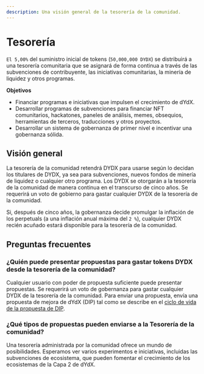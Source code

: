 ```yaml
---
description: Una visión general de la tesorería de la comunidad.
---
```


# Tesorería

`El 5,00%` del suministro inicial de tokens (`50,000,000 DYDX`) se distribuirá a una tesorería comunitaria que se asignará de forma continua a través de las subvenciones de contribuyente, las iniciativas comunitarias, la minería de liquidez y otros programas.

**Objetivos**

* Financiar programas e iniciativas que impulsen el crecimiento de dYdX.
* Desarrollar programas de subvenciones para financiar NFT comunitarios, hackatones, paneles de análisis, memes, obsequios, herramientas de terceros, traducciones y otros proyectos.
* Desarrollar un sistema de gobernanza de primer nivel e incentivar una gobernanza sólida.

## Visión general

La tesorería de la comunidad retendrá DYDX para usarse según lo decidan los titulares de DYDX, ya sea para subvenciones, nuevos fondos de minería de liquidez o cualquier otro programa. Los DYDX se otorgarán a la tesorería de la comunidad de manera continua en el transcurso de cinco años. Se requerirá un voto de gobierno para gastar cualquier DYDX de la tesorería de la comunidad.

Si, después de cinco años, la gobernanza decide promulgar la inflación de los perpetuals (a una inflación anual máxima del `2 %`), cualquier DYDX recién acuñado estará disponible para la tesorería de la comunidad.

## Preguntas frecuentes

### ¿Quién puede presentar propuestas para gastar tokens DYDX desde la tesorería de la comunidad?

Cualquier usuario con poder de propuesta suficiente puede presentar propuestas. Se requerirá un voto de gobernanza para gastar cualquier DYDX de la tesorería de la comunidad. Para enviar una propuesta, envía una propuesta de mejora de dYdX (DIP) tal como se describe en el [ciclo de vida de la propuesta de DIP](../voting-and-governance/dip-proposal-lifecycle.md).

### ¿Qué tipos de propuestas pueden enviarse a la Tesorería de la comunidad?

Una tesorería administrada por la comunidad ofrece un mundo de posibilidades. Esperamos ver varios experimentos e iniciativas, incluidas las subvenciones de ecosistema, que pueden fomentar el crecimiento de los ecosistemas de la Capa 2 de dYdX.
